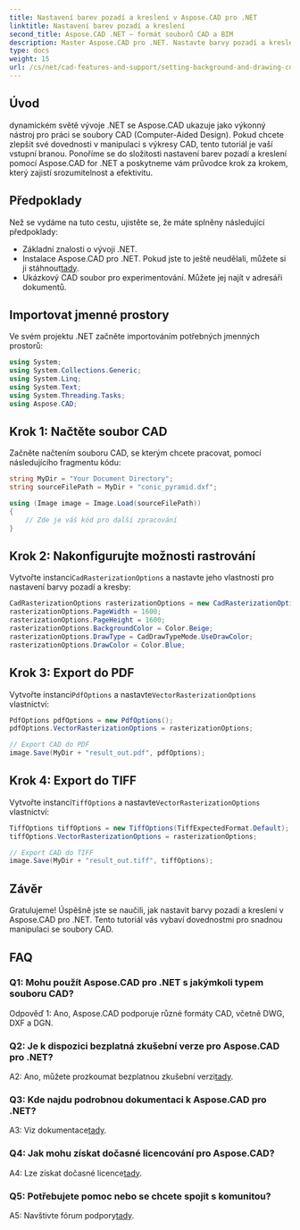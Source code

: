```yaml
---
title: Nastavení barev pozadí a kreslení v Aspose.CAD pro .NET
linktitle: Nastavení barev pozadí a kreslení
second_title: Aspose.CAD .NET – formát souborů CAD a BIM
description: Master Aspose.CAD pro .NET. Nastavte barvy pozadí a kreslení bez námahy. Postupujte podle našeho podrobného průvodce.
type: docs
weight: 15
url: /cs/net/cad-features-and-support/setting-background-and-drawing-colors/
---
```

## Úvod

dynamickém světě vývoje .NET se Aspose.CAD ukazuje jako výkonný nástroj pro práci se soubory CAD (Computer-Aided Design). Pokud chcete zlepšit své dovednosti v manipulaci s výkresy CAD, tento tutoriál je vaší vstupní branou. Ponoříme se do složitosti nastavení barev pozadí a kreslení pomocí Aspose.CAD for .NET a poskytneme vám průvodce krok za krokem, který zajistí srozumitelnost a efektivitu.

## Předpoklady

Než se vydáme na tuto cestu, ujistěte se, že máte splněny následující předpoklady:

- Základní znalosti o vývoji .NET.
-  Instalace Aspose.CAD pro .NET. Pokud jste to ještě neudělali, můžete si ji stáhnout[tady](https://releases.aspose.com/cad/net/).
- Ukázkový CAD soubor pro experimentování. Můžete jej najít v adresáři dokumentů.

## Importovat jmenné prostory

Ve svém projektu .NET začněte importováním potřebných jmenných prostorů:

```csharp
using System;
using System.Collections.Generic;
using System.Linq;
using System.Text;
using System.Threading.Tasks;
using Aspose.CAD;
```

## Krok 1: Načtěte soubor CAD

Začněte načtením souboru CAD, se kterým chcete pracovat, pomocí následujícího fragmentu kódu:

```csharp
string MyDir = "Your Document Directory";
string sourceFilePath = MyDir + "conic_pyramid.dxf";

using (Image image = Image.Load(sourceFilePath))
{
    // Zde je váš kód pro další zpracování
}
```

## Krok 2: Nakonfigurujte možnosti rastrování

 Vytvořte instanci`CadRasterizationOptions` a nastavte jeho vlastnosti pro nastavení barvy pozadí a kresby:

```csharp
CadRasterizationOptions rasterizationOptions = new CadRasterizationOptions();
rasterizationOptions.PageWidth = 1600;
rasterizationOptions.PageHeight = 1600;
rasterizationOptions.BackgroundColor = Color.Beige;
rasterizationOptions.DrawType = CadDrawTypeMode.UseDrawColor;
rasterizationOptions.DrawColor = Color.Blue;
```

## Krok 3: Export do PDF

 Vytvořte instanci`PdfOptions` a nastavte`VectorRasterizationOptions` vlastnictví:

```csharp
PdfOptions pdfOptions = new PdfOptions();
pdfOptions.VectorRasterizationOptions = rasterizationOptions;

// Export CAD do PDF
image.Save(MyDir + "result_out.pdf", pdfOptions);
```

## Krok 4: Export do TIFF

 Vytvořte instanci`TiffOptions` a nastavte`VectorRasterizationOptions` vlastnictví:

```csharp
TiffOptions tiffOptions = new TiffOptions(TiffExpectedFormat.Default);
tiffOptions.VectorRasterizationOptions = rasterizationOptions;

// Export CAD do TIFF
image.Save(MyDir + "result_out.tiff", tiffOptions);
```

## Závěr

Gratulujeme! Úspěšně jste se naučili, jak nastavit barvy pozadí a kreslení v Aspose.CAD pro .NET. Tento tutoriál vás vybaví dovednostmi pro snadnou manipulaci se soubory CAD.

## FAQ

### Q1: Mohu použít Aspose.CAD pro .NET s jakýmkoli typem souboru CAD?

Odpověď 1: Ano, Aspose.CAD podporuje různé formáty CAD, včetně DWG, DXF a DGN.

### Q2: Je k dispozici bezplatná zkušební verze pro Aspose.CAD pro .NET?

 A2: Ano, můžete prozkoumat bezplatnou zkušební verzi[tady](https://releases.aspose.com/).

### Q3: Kde najdu podrobnou dokumentaci k Aspose.CAD pro .NET?

 A3: Viz dokumentace[tady](https://reference.aspose.com/cad/net/).

### Q4: Jak mohu získat dočasné licencování pro Aspose.CAD?

 A4: Lze získat dočasné licence[tady](https://purchase.aspose.com/temporary-license/).

### Q5: Potřebujete pomoc nebo se chcete spojit s komunitou?

 A5: Navštivte fórum podpory[tady](https://forum.aspose.com/c/cad/19).
